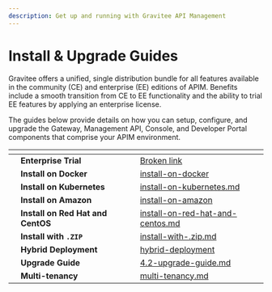 ```yaml
---
description: Get up and running with Gravitee API Management
---
```


# Install & Upgrade Guides

Gravitee offers a unified, single distribution bundle for all features available in the community (CE) and enterprise (EE) editions of APIM. Benefits include a smooth transition from CE to EE functionality and the ability to trial EE features by applying an enterprise license.

The guides below provide details on how you can setup, configure, and upgrade the Gateway, Management API, Console, and Developer Portal components that comprise your APIM environment.

<table data-view="cards"><thead><tr><th></th><th></th><th></th><th data-hidden data-card-target data-type="content-ref"></th></tr></thead><tbody><tr><td></td><td><strong>Enterprise Trial</strong></td><td></td><td><a href="broken-reference">Broken link</a></td></tr><tr><td></td><td><strong>Install on Docker</strong></td><td></td><td><a href="install-on-docker/">install-on-docker</a></td></tr><tr><td></td><td><strong>Install on Kubernetes</strong></td><td></td><td><a href="install-on-kubernetes.md">install-on-kubernetes.md</a></td></tr><tr><td></td><td><strong>Install on Amazon</strong></td><td></td><td><a href="install-on-amazon/">install-on-amazon</a></td></tr><tr><td></td><td><strong>Install on Red Hat and CentOS</strong></td><td></td><td><a href="install-on-red-hat-and-centos.md">install-on-red-hat-and-centos.md</a></td></tr><tr><td></td><td><strong>Install with <code>.ZIP</code></strong></td><td></td><td><a href="install-with-.zip.md">install-with-.zip.md</a></td></tr><tr><td></td><td><strong>Hybrid Deployment</strong></td><td></td><td><a href="../hybrid-deployment/">hybrid-deployment</a></td></tr><tr><td></td><td><strong>Upgrade Guide</strong></td><td></td><td><a href="4.2-upgrade-guide.md">4.2-upgrade-guide.md</a></td></tr><tr><td></td><td><strong>Multi-tenancy</strong></td><td></td><td><a href="multi-tenancy.md">multi-tenancy.md</a></td></tr></tbody></table>
